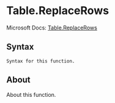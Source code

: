 ---
---

# Table.ReplaceRows

Microsoft Docs: [Table.ReplaceRows](https://docs.microsoft.com/en-us/powerquery-m/table-replacerows)

## Syntax

```
Syntax for this function.
```

## About

About this function.

